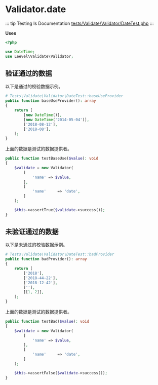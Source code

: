 # Validator.date

::: tip Testing Is Documentation
[tests/Validate/Validator/DateTest.php](https://github.com/hunzhiwange/framework/blob/master/tests/Validate/Validator/DateTest.php)
:::
    
**Uses**

``` php
<?php

use DateTime;
use Leevel\Validate\Validator;
```

## 验证通过的数据

以下是通过的校验数据示例。

``` php
# Tests\Validate\Validator\DateTest::baseUseProvider
public function baseUseProvider(): array
{
    return [
        [new DateTime()],
        [new DateTime('2014-05-04')],
        ['2018-08-12'],
        ['2018-08'],
    ];
}
```

上面的数据是测试的数据提供者。


``` php
public function testBaseUse($value): void
{
    $validate = new Validator(
        [
            'name' => $value,
        ],
        [
            'name'     => 'date',
        ]
    );

    $this->assertTrue($validate->success());
}
```
    
## 未验证通过的数据

以下是未通过的校验数据示例。

``` php
# Tests\Validate\Validator\DateTest::badProvider
public function badProvider(): array
{
    return [
        ['2018'],
        ['2018-44-22'],
        ['2018-12-42'],
        [''],
        [[1, 2]],
    ];
}
```

上面的数据是测试的数据提供者。


``` php
public function testBad($value): void
{
    $validate = new Validator(
        [
            'name' => $value,
        ],
        [
            'name'     => 'date',
        ]
    );

    $this->assertFalse($validate->success());
}
```